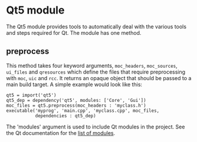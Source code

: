# Qt5 module

The Qt5 module provides tools to automatically deal with the various tools and steps required for Qt. The module has one method.

## preprocess

This method takes four keyword arguments, `moc_headers`, `moc_sources`, `ui_files` and `qresources` which define the files that require preprocessing with `moc`, `uic` and `rcc`. It returns an opaque object that should be passed to a main build target. A simple example would look like this:

```meson
qt5 = import('qt5')
qt5_dep = dependency('qt5', modules: ['Core', 'Gui'])
moc_files = qt5.preprocess(moc_headers : 'myclass.h')
executable('myprog', 'main.cpp', 'myclass.cpp', moc_files,
           dependencies : qt5_dep)
```


The 'modules' argument is used to include Qt modules in the project.  See the Qt documentation for the [list of modules](http://doc.qt.io/qt-5/qtmodules.html).
